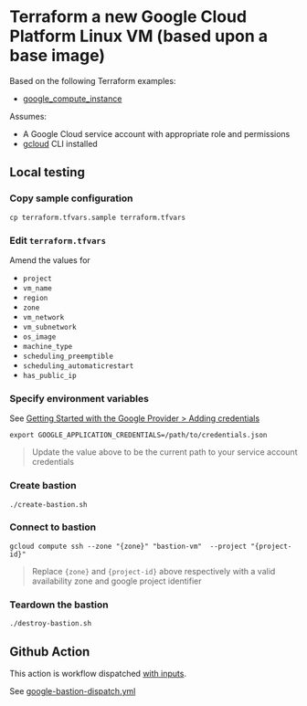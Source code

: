 # Terraform a new Google Cloud Platform Linux VM (based upon a base image)

Based on the following Terraform examples:

* [google_compute_instance](https://registry.terraform.io/providers/hashicorp/google/latest/docs/resources/compute_instance)


Assumes:

* A Google Cloud service account with appropriate role and permissions
* [gcloud](https://cloud.google.com/sdk/docs/install) CLI installed


## Local testing

### Copy sample configuration

```
cp terraform.tfvars.sample terraform.tfvars
```

### Edit `terraform.tfvars`

Amend the values for

* `project`
* `vm_name`
* `region`
* `zone`
* `vm_network`
* `vm_subnetwork`
* `os_image`
* `machine_type`
* `scheduling_preemptible`
* `scheduling_automaticrestart`
* `has_public_ip`


### Specify environment variables

See [Getting Started with the Google Provider > Adding credentials](https://registry.terraform.io/providers/hashicorp/google/latest/docs/guides/getting_started#adding-credentials)

```
export GOOGLE_APPLICATION_CREDENTIALS=/path/to/credentials.json
```
> Update the value above to be the current path to your service account credentials

### Create bastion

```
./create-bastion.sh
```

### Connect to bastion

```
gcloud compute ssh --zone "{zone}" "bastion-vm"  --project "{project-id}"
```
> Replace `{zone}` and `{project-id}` above respectively with a valid availability zone and google project identifier

### Teardown the bastion

```
./destroy-bastion.sh
```


## Github Action

This action is workflow dispatched [with inputs](https://docs.github.com/en/actions/using-workflows/workflow-syntax-for-github-actions#onworkflow_dispatchinputs).

See [google-bastion-dispatch.yml](../../../.github/workflows/google-bastion-dispatch.yml)
